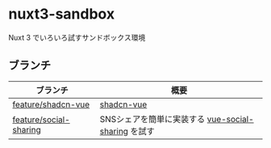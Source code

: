 # nuxt3-sandbox

Nuxt 3 でいろいろ試すサンドボックス環境

## ブランチ

|ブランチ|概要|
|-|-|
|[feature/shadcn-vue](https://github.com/shinya-hara/nuxt3-sandbox/tree/feature/shadcn-vue)|[shadcn-vue](https://www.shadcn-vue.com/)|
|[feature/social-sharing](https://github.com/shinya-hara/nuxt3-sandbox/tree/feature/social-sharing)|SNSシェアを簡単に実装する [vue-social-sharing](https://github.com/nicolasbeauvais/vue-social-sharing) を試す|
